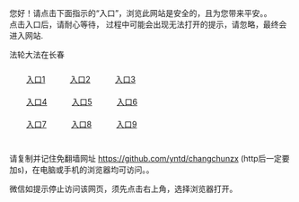 您好！请点击下面指示的“入口”，浏览此网站是安全的，且为您带来平安。。 <br/>
点击入口后，请耐心等待， 过程中可能会出现无法打开的提示，请忽略，最终会进入网站. </br>

法轮大法在长春<br/>
<div style="padding:10px"><a style="margin:20px" target="_blank" href="https://dgu76x8xpa28o.cloudfront.net/2Qpsp?vrdfjsb" id="ccLink1" rel="nofollow">入口1</a> <a target="_blank" style="margin:20px" href="https://d3fmvn1japs1ru.cloudfront.net/2Qpsp?uxfem" id="ccLink2" rel="nofollow">入口2</a> <a style="margin:20px" target="_blank" href="https://d381oafx3b6s8s.cloudfront.net/2Qpsp?dzfoki" id="ccLink3" rel="nofollow">入口3</a></div>

<div style="padding:10px" ><a style="margin:20px" target="_blank" href="https://dgu76x8xpa28o.cloudfront.net/2Qpsp?vrdfjsb" id="ccLink4" rel="nofollow">入口4</a> <a style="margin:20px" href="https://d3fmvn1japs1ru.cloudfront.net/2Qpsp?uxfem" target="_blank" id="ccLink5" rel="nofollow">入口5</a> <a style="margin:20px" href="https://d381oafx3b6s8s.cloudfront.net/2Qpsp?dzfoki" target="_blank" id="ccLink6" rel="nofollow">入口6</a></div>

<div style="padding:10px"><a style="margin:20px" target="_blank" href="https://dgu76x8xpa28o.cloudfront.net/2Qpsp?vrdfjsb" id="ccLink7" rel="nofollow">入口7</a> <a style="margin:20px" href="https://d3fmvn1japs1ru.cloudfront.net/2Qpsp?uxfem" target="_blank" id="ccLink8" rel="nofollow">入口8</a> <a style="margin:20px" target="_blank" href="https://d381oafx3b6s8s.cloudfront.net/2Qpsp?dzfoki" id="ccLink9" rel="nofollow">入口9</a></div>

<br/>



请复制并记住免翻墙网址 https://github.com/yntd/changchunzx (http后一定要加s)，在电脑或手机的浏览器均可访问。。<br/>

微信如提示停止访问该网页，须先点击右上角，选择浏览器打开。
